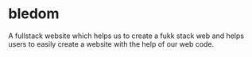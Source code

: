 # bledom
A fullstack website which helps us to create a fukk stack web and helps users to easily create a website with the help of our web code.